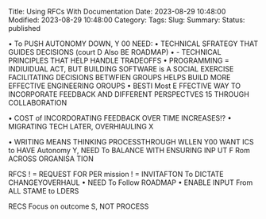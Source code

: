 Title: Using RFCs With Documentation
Date: 2023-08-29 10:48:00
Modified: 2023-08-29 10:48:00
Category: 
Tags: 
Slug: 
Summary: 
Status: published

• To PUSH AUTONOMY DOWN, Y 00 NEED:
	• TECHNICAL SFRATEGY THAT GUIDES DECISIONS (court D Also BE ROADMAP) 
	• - TECHNICAL PRINCIPLES THAT HELP HANDLE TRADEOFFS
• PROGRAMMING = INDIUIDUAL ACT, BUT
	BUILDING SOFTWARE is A SOCIAL EXERCISE
	FACILITATING DECISIONS BETWFIEN GROUPS
	HELPS BUILD MORE EFFECTIVE ENGINEERING OROUPS
• BESTI Most E FFECTIVE WAY TO INCORPORATE FEEDBACK AND
DIFFERENT PERSPECTVES 15 THROUGH COLLABORATION

• COST of INCORDORATING FEEDBACK OVER TIME INCREASES!?
	• MIGRATING TECH LATER, OVERHIAULING X

• WRITING MEANS THINKING PROCESSTHROUGH
WLLEN Y00 WANT ICS to HAVE Autonomy Y, NEED To BALANCE WITH ENSURING INP UT F Rom ACROSS ORGANISA TION

RFCS ! = REQUEST FOR PER mission
	! = INVITAFTON To DICTATE CHANGEYOVERHAUL
• NEED To Follow ROADMAP
• ENABLE INPUT From ALL STAME to LDERS


RECS Focus on outcome S, NOT PROCESS